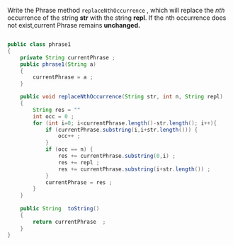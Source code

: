 Write the Phrase method `replaceNthOccurrence` , which will replace the *nth* occurrence of the string **str** with the string **repl**. If the nth occurrence does not exist,current Phrase remains **unchanged.** 





```java

public class phrase1 
{
    private String currentPhrase ; 
    public phrase1(String a)
    {
        currentPhrase = a ; 
    }

    public void replaceNthOccurrence(String str, int n, String repl)
    {
        String res = ""
        int occ = 0 ; 
        for (int i=0; i<currentPhrase.length()-str.length(); i++){
            if (currentPhrase.substring(i,i+str.length())) {
                occ++ ;
            }
            if (occ == n) { 
                res += currentPhrase.substring(0,i) ; 
                res += repl ; 
                res += currentPhrase.substring(i+str.length()) ; 
            }
            currentPhrase = res ; 
        }
    }
    
    public String  toString() 
    {
        return currentPhrase  ; 
    }
}
```
